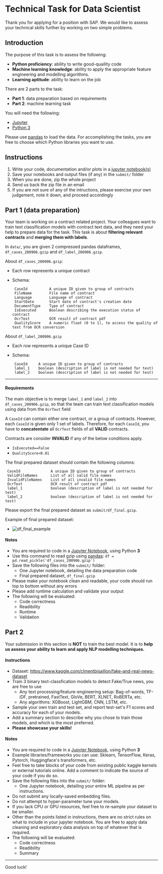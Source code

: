 # Technical Task for Data Scientist

Thank you for applying for a position with SAP. We would like to assess your technical skills further by working on two simple problems.


## Introduction

The purpose of this task is to assess the following:

- **Python proficiency**: ability to write good-quaility code
- **Machine learning knowledge**: ability to apply the appropriate feature engineering and modelling algorithms.
- **Learning aptitude**: ability to learn on the job

There are 2 parts to the task:

- **Part 1**: data preparation based on requirements
- **Part 2**: machine learning task

You will need the following:

- [Jupyter](https://jupyter.org/)
- [Python 3](https://www.python.org/)

Please use [pandas](https://pandas.pydata.org/) to load the data.
For accomplishing the tasks, you are free to choose which Python libraries you want to use.

## Instructions

1. Write your code, documentation and/or plots in a [jupyter notebook(s)](https://jupyter.org/)
2. Save your notebooks and output files (if any) in the `submit/` folder
3. When you are done, zip the whole project
4. Send us back the zip file in an email
5. If you are not sure of any of the intructions, please exercise your own judgement, note it down, and proceed accordingly

## Part 1 (data preparation)

Your team is working on a contract related project. Your colleagues want to train text classification models with contract text data, and they need your help to prepare data for the task. This task is about **filtering relevant contracts** and **merging them with labels**.

In `data/`, you are given 2 compressed pandas dataframes, `df_cases_200906.gzip` and `df_label_200906.gzip`.

About `df_cases_200906.gzip`:

- Each row represents a unique contract
- Schema:

     ```
      CaseId          A unique ID given to group of contracts
      FileName        File name of contract
      Language        Language of contract
      StartDate       Start date of contract's creation date
      DocumentType    Type of contract
      IsExecuted      Boolean describing the execution status of contract
      OcrText         OCR result of contract pdf
      QualityScore    A numeric float (0 to 1), to access the quality of text from OCR conversion
     ```

About `df_label_200906.gzip`

- Each row represents a unique Case ID
- Schema:

     ```
      CaseId     A unique ID given to group of contracts
      label_1    boolean (description of label is not needed for test)
      label_2    boolean (description of label is not needed for test)
     ```

---

#### Requirements

The main objective is to merge `label_1` and `label_2` into `df_cases_200906.gzip`, so that the team can train text classification models using data from the `OcrText` field

A `CaseId` can contain either one contract, or a group of contracts. However, each `CaseId` is given only 1 set of labels. Therefore, for each `CaseId`, you have to **concatentate** all `OcrText` fields of all **VALID** contracts.

Contracts are consider **INVALID** if any of the below conditions apply.

- `IsExecuted==False`
- `QualityScore<0.81`

The final prepared dataset should contain the following columns:

   ```
    CaseId          	A unique ID given to group of contracts
    ValidFileNames  	List of all valid file names
    InvalidFileNames	List of all invalid file names
    OcrText         	OCR result of contract pdf
    label_1    			boolean (description of label is not needed for test)
    label_2    			boolean (description of label is not needed for test)
   ```

Please export the final prepared dataset as `submit/df_final.gzip`.

Example of final prepared dataset:

- ![df_final_example](./misc/df_final_eg.png)

#### Notes

- You are required to code in a [Jupyter Notebook](https://jupyter.org/), using Python **3**
- Use this command to read gzip using [pandas](https://pandas.pydata.org/): `df = pd.read_pickle('df_cases_200906.gzip')`
- Save the following files into the `submit/` folder:
  - One Jupyter notebook, detailing the data preparation code
  - Final prepared dataset, `df_final.gzip`
- Please make your notebook clean and readable, your code should run top to bottom without any errors
- Please add runtime calculation and validate your output
- The following will be evaluated:
  - Code correctness
  - Readibility
  - Runtime
  - Validation

## Part 2

Your submission in this section is **NOT** to train the best model. It is to **help us assess your ability to learn and apply NLP modelling techniques.**

#### Instructions
- Dataset: https://www.kaggle.com/clmentbisaillon/fake-and-real-news-dataset
- Train 3 binary text-classfication models to detect Fake/True news, you are free to use
  - Any text processing/feature-engineering setup: Bag-of-words, TF-iDF, pretrained, FastText, GloVe, BERT, XLNET, RoBERTa, etc.
  - Any algorithms:  XGBoost, LightGBM, CNN, LSTM, etc.
- Sample your own train and test set, and report test-set's F1 scores and accuracy for each of your models.
- Add a summary section to describe why you chose to train those models, and which is the most preferred.
- **Please showcase your skills!**

#### Notes

- You are required to code in a [Jupyter Notebook](https://jupyter.org/), using Python **3**
- Example libraries/frameworks you can use: Sklearn, TensorFlow, Keras, Pytorch, Huggingface's transformers, etc.
- Feel free to take blocks of your code from existing public kaggle kernels or external tutorials online. Add a comment to indicate the source of your code if you do so.
- Save the following files into the `submit/` folder:
  - One Jupyter notebook, detailing your entire ML pipeline as per instructions.
- Do not submit any locally-saved embedding files.
- Do not attempt to hyper-parameter tune your models.
- If you lack CPU or GPU resources, feel free to re-sample your dataset to be smaller.
- Other than the points listed in instructions, there are no strict rules on what to include in your jupyter notebook. You are free to apply data cleaning and exploratory data analysis on top of whatever that is required.
- The following will be evaluated:
  - Code correctness
  - Readibility
  - Summary

---

Good luck!
